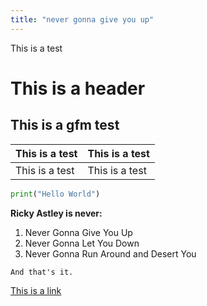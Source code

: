 ```yaml
---
title: "never gonna give you up"
---
```


This is a test

# This is a header

## This is a gfm test

| This is a test | This is a test |
|----------------|----------------|
| This is a test | This is a test |


```python
print("Hello World")
```

**Ricky Astley is never:**

1. Never Gonna Give You Up
2. Never Gonna Let You Down
3. Never Gonna Run Around and Desert You

``And that's it.``

[This is a link](https://www.youtube.com/watch?v=dQw4w9WgXcQ)

